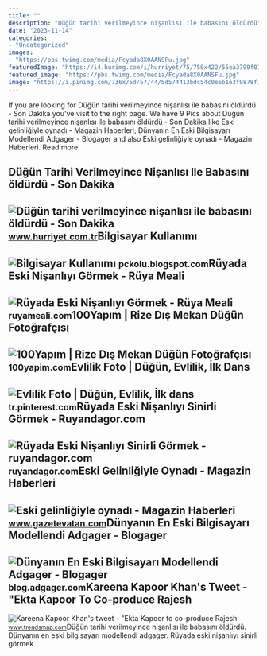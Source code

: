 ```yaml
---
title: ""
description: "Düğün tarihi verilmeyince nişanlısı ile babasını öldürdü"
date: "2023-11-14"
categories:
- "Uncategorized"
images:
- "https://pbs.twimg.com/media/Fcyada8X0AANSFu.jpg"
featuredImage: "https://i4.hurimg.com/i/hurriyet/75/750x422/55ea3799f018fbb8f871f9fc.jpg"
featured_image: "https://pbs.twimg.com/media/Fcyada8X0AANSFu.jpg"
image: "https://i.pinimg.com/736x/5d/57/44/5d574413bdc54c0e6b1e3f9878f7b28b.jpg"
---
```


If you are looking for Düğün tarihi verilmeyince nişanlısı ile babasını öldürdü - Son Dakika you've visit to the right page. We have 9 Pics about Düğün tarihi verilmeyince nişanlısı ile babasını öldürdü - Son Dakika like Eski gelinliğiyle oynadı - Magazin Haberleri, Dünyanın En Eski Bilgisayarı Modellendi Adgager - Blogager and also Eski gelinliğiyle oynadı - Magazin Haberleri. Read more:

Düğün Tarihi Verilmeyince Nişanlısı Ile Babasını öldürdü - Son Dakika
---------------------------------------------------------------------

 ![Düğün tarihi verilmeyince nişanlısı ile babasını öldürdü - Son Dakika](https://i4.hurimg.com/i/hurriyet/75/750x422/55ea3799f018fbb8f871f9fc.jpg) <small>www.hurriyet.com.tr</small>Bilgisayar Kullanımı
--------------------

 ![Bilgisayar Kullanımı](http://2.bp.blogspot.com/-W8yYy2iEczk/VQVhdrhSuVI/AAAAAAAAACA/J4XL49AegK8/s1600/eski-bilgisayarlar-2.jpg) <small>pckolu.blogspot.com</small>Rüyada Eski Nişanlıyı Görmek - Rüya Meali
-----------------------------------------

 ![Rüyada Eski Nişanlıyı Görmek - Rüya Meali](http://ruyameali.com/wp-content/uploads/2019/03/dugunde-eski-nisanliyi-gormek.jpg) <small>ruyameali.com</small>100Yapım | Rize Dış Mekan Düğün Fotoğrafçısı
--------------------------------------------

 ![100Yapım | Rize Dış Mekan Düğün Fotoğrafçısı](https://100yapim.com/wp-content/plugins/instagram_widget/img/241087125_369396518210754_243448852631576438_n.jpg) <small>100yapim.com</small>Evlilik Foto | Düğün, Evlilik, İlk Dans
---------------------------------------

 ![Evlilik Foto | Düğün, Evlilik, İlk dans](https://i.pinimg.com/736x/5d/57/44/5d574413bdc54c0e6b1e3f9878f7b28b.jpg) <small>tr.pinterest.com</small>Rüyada Eski Nişanlıyı Sinirli Görmek - Ruyandagor.com
-----------------------------------------------------

 ![Rüyada Eski Nişanlıyı Sinirli Görmek - ruyandagor.com](https://images.ruyandagor.com/2017/04/eski-nisanliyi-sinirli-gormek-1858.jpg) <small>ruyandagor.com</small>Eski Gelinliğiyle Oynadı - Magazin Haberleri
--------------------------------------------

 ![Eski gelinliğiyle oynadı - Magazin Haberleri](https://i2.gazetevatan.com/i/gazetevatan/75/1200x0/60c7f4749321510890ee9b41.jpg) <small>www.gazetevatan.com</small>Dünyanın En Eski Bilgisayarı Modellendi Adgager - Blogager
----------------------------------------------------------

 ![Dünyanın En Eski Bilgisayarı Modellendi Adgager - Blogager](https://blog.adgager.com/wp-content/uploads/2021/03/computer-1895383_1920-1080x635.jpg) <small>blog.adgager.com</small>Kareena Kapoor Khan's Tweet - "Ekta Kapoor To Co-produce Rajesh
---------------------------------------------------------------

 ![Kareena Kapoor Khan's tweet - "Ekta Kapoor to co-produce Rajesh](https://pbs.twimg.com/media/Fcyada8X0AANSFu.jpg) <small>www.trendsmap.com</small>Düğün tarihi verilmeyince nişanlısı ile babasını öldürdü. Dünyanın en eski bilgisayarı modellendi adgager. Rüyada eski nişanlıyı sinirli görmek
